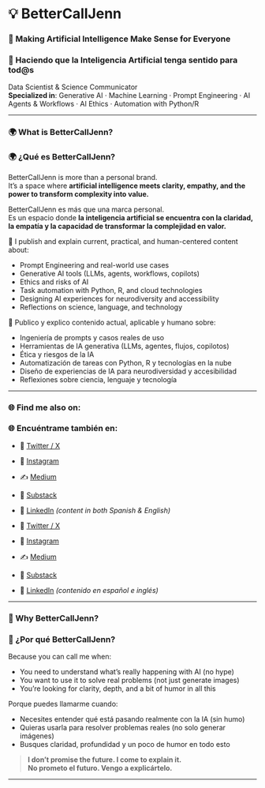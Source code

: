 # 💡 BetterCallJenn

### 🤖 Making Artificial Intelligence Make Sense for Everyone  
### 🤖 Haciendo que la Inteligencia Artificial tenga sentido para tod@s

Data Scientist & Science Communicator  
**Specialized in**: Generative AI · Machine Learning · Prompt Engineering · AI Agents & Workflows · AI Ethics · Automation with Python/R

---

### 🌍 What is BetterCallJenn?  
### 🌍 ¿Qué es BetterCallJenn?

BetterCallJenn is more than a personal brand.  
It’s a space where **artificial intelligence meets clarity, empathy, and the power to transform complexity into value.**  

BetterCallJenn es más que una marca personal.  
Es un espacio donde **la inteligencia artificial se encuentra con la claridad, la empatía y la capacidad de transformar la complejidad en valor.**

📢 I publish and explain current, practical, and human-centered content about:  
- Prompt Engineering and real-world use cases  
- Generative AI tools (LLMs, agents, workflows, copilots)  
- Ethics and risks of AI  
- Task automation with Python, R, and cloud technologies  
- Designing AI experiences for neurodiversity and accessibility  
- Reflections on science, language, and technology  

📢 Publico y explico contenido actual, aplicable y humano sobre:  
- Ingeniería de prompts y casos reales de uso  
- Herramientas de IA generativa (LLMs, agentes, flujos, copilotos)  
- Ética y riesgos de la IA  
- Automatización de tareas con Python, R y tecnologías en la nube  
- Diseño de experiencias de IA para neurodiversidad y accesibilidad  
- Reflexiones sobre ciencia, lenguaje y tecnología  

---

### 🌐 Find me also on:  
### 🌐 Encuéntrame también en:

- 🧵 [Twitter / X](https://x.com/BetterCallJenn)  
- 📸 [Instagram](https://www.instagram.com/bettercalljenn_ai/)  
- ✍️ [Medium](https://medium.com/@better.call.jenn)  
- 📰 [Substack](https://substack.com/@bettercalljenn)  
- 🔗 [LinkedIn](https://linkedin.com/in/...) *(content in both Spanish & English)*  

- 🧵 [Twitter / X](https://x.com/BetterCallJenn)  
- 📸 [Instagram](https://www.instagram.com/bettercalljenn_ai/)  
- ✍️ [Medium](https://medium.com/@better.call.jenn)  
- 📰 [Substack](https://substack.com/@bettercalljenn)  
- 🔗 [LinkedIn](https://linkedin.com/in/...) *(contenido en español e inglés)*  

---

### 💬 Why BetterCallJenn?  
### 💬 ¿Por qué BetterCallJenn?

Because you can call me when:  
- You need to understand what’s really happening with AI (no hype)  
- You want to use it to solve real problems (not just generate images)  
- You’re looking for clarity, depth, and a bit of humor in all this  

Porque puedes llamarme cuando:  
- Necesites entender qué está pasando realmente con la IA (sin humo)  
- Quieras usarla para resolver problemas reales (no solo generar imágenes)  
- Busques claridad, profundidad y un poco de humor en todo esto  

> **I don’t promise the future. I come to explain it.**  
> **No prometo el futuro. Vengo a explicártelo.**

---
